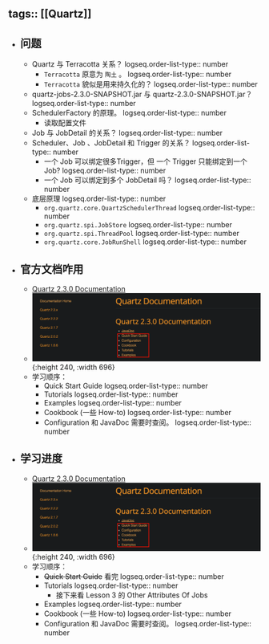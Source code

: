 tags:: [[Quartz]]
---

- ## 问题
	- Quartz 与 Terracotta 关系？
	  logseq.order-list-type:: number
		- `Terracotta` 原意为 `陶土` 。
		  logseq.order-list-type:: number
		- `Terracotta`  貌似是用来持久化的？
		  logseq.order-list-type:: number
	- quartz-jobs-2.3.0-SNAPSHOT.jar 与 quartz-2.3.0-SNAPSHOT.jar？
	  logseq.order-list-type:: number
	- SchedulerFactory 的原理。
	  logseq.order-list-type:: number
		- 读取配置文件
	- Job 与 JobDetail 的关系？
	  logseq.order-list-type:: number
	- Scheduler、Job 、JobDetail 和 Trigger 的关系？
	  logseq.order-list-type:: number
		- 一个 Job 可以绑定很多Trigger，但 一个 Trigger 只能绑定到一个 Job?
		  logseq.order-list-type:: number
		- 一个 Job 可以绑定到多个 JobDetail 吗？
		  logseq.order-list-type:: number
	- 底层原理
	  logseq.order-list-type:: number
		- `org.quartz.core.QuartzSchedulerThread`
		  logseq.order-list-type:: number
		- `org.quartz.spi.JobStore`
		  logseq.order-list-type:: number
		- `org.quartz.spi.ThreadPool`
		  logseq.order-list-type:: number
		- `org.quartz.core.JobRunShell`
		  logseq.order-list-type:: number
- ## 官方文档咋用
	- [Quartz 2.3.0 Documentation](https://www.quartz-scheduler.org/documentation/quartz-2.3.0/)
	- ![image.png](../assets/image_1737165473345_0.png){:height 240, :width 696}
	- 学习顺序：
		- Quick Start Guide
		  logseq.order-list-type:: number
		- Tutorials
		  logseq.order-list-type:: number
		- Examples
		  logseq.order-list-type:: number
		- Cookbook (一些 How-to)
		  logseq.order-list-type:: number
		- Configuration 和 JavaDoc 需要时查阅。
		  logseq.order-list-type:: number
- ## 学习进度
	- [Quartz 2.3.0 Documentation](https://www.quartz-scheduler.org/documentation/quartz-2.3.0/)
	- ![image.png](../assets/image_1737165473345_0.png){:height 240, :width 696}
	- 学习顺序：
		- ~~Quick Start Guide~~ 看完
		  logseq.order-list-type:: number
		- Tutorials
		  logseq.order-list-type:: number
			- 接下来看  Lesson 3 的 Other Attributes Of Jobs
		- Examples
		  logseq.order-list-type:: number
		- Cookbook (一些 How-to)
		  logseq.order-list-type:: number
		- Configuration 和 JavaDoc 需要时查阅。
		  logseq.order-list-type:: number